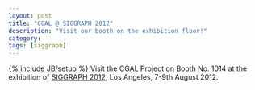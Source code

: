 ```yaml
---
layout: post
title: "CGAL @ SIGGRAPH 2012"
description: "Visit our booth on the exhibition floor!"
category: 
tags: [siggraph]
---
```

{% include JB/setup %}
Visit the CGAL Project on Booth No. 1014 at the exhibition of <a href="http://www.siggraph.org/s2012/">SIGGRAPH 2012</a>, Los Angeles, 7-9th August 2012.
